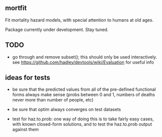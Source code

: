 **mortfit**
-------

Fit mortality hazard models, with special attention to humans at old ages.

Package currently under development. Stay tuned.

TODO
----

- go through and remove subset(); this should only be used interactively. see https://github.com/hadley/devtools/wiki/Evaluation for useful info


ideas for tests
---------------

* be sure that the predicted values from all of the pre-defined functional forms always make sense (probs between 0 and 1, numbers of deaths never more than number of people, etc)

* be sure that optim always converges on test datasets

* test for haz.to.prob: one way of doing this is to take fairly easy cases, with known closed-form solutions, and to test the haz.to.prob output against them



